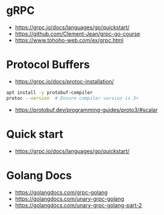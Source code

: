 # gRPC
- https://grpc.io/docs/languages/go/quickstart/
- https://github.com/Clement-Jean/grpc-go-course
- https://www.tohoho-web.com/ex/grpc.html

# Protocol Buffers
- https://grpc.io/docs/protoc-installation/
```zsh
apt install -y protobuf-compiler
protoc --version  # Ensure compiler version is 3+
```

- https://protobuf.dev/programming-guides/proto3/#scalar

# Quick start
- https://grpc.io/docs/languages/go/quickstart/

# Golang Docs
- https://golangdocs.com/grpc-golang
- https://golangdocs.com/unary-grpc-golang
- https://golangdocs.com/unary-grpc-golang-part-2
